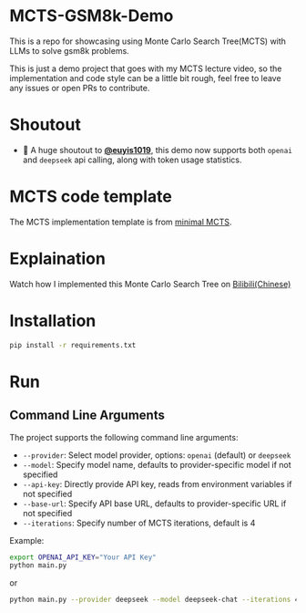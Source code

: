 # MCTS-GSM8k-Demo
This is a repo for showcasing using Monte Carlo Search Tree(MCTS) with LLMs to solve gsm8k problems.

This is just a demo project that goes with my MCTS lecture video, so the implementation and code style can be a little bit rough, feel free to leave any issues or open PRs to contribute.

# Shoutout

* :partying_face: A huge shoutout to [**@euyis1019**](https://github.com/euyis1019), this demo now supports both `openai` and `deepseek` api calling, along with token usage statistics.

# MCTS code template

The MCTS implementation template is from [minimal MCTS](https://gist.github.com/qpwo/c538c6f73727e254fdc7fab81024f6e1).

# Explaination

Watch how I implemented this Monte Carlo Search Tree on [Bilibili(Chinese)](https://www.bilibili.com/video/BV1BArPYQE8x/?share_source=copy_web&vd_source=9b4d25b8767b0ea1804ade3ffd3cf9dc)

# Installation
```bash
pip install -r requirements.txt
```

# Run



## Command Line Arguments
The project supports the following command line arguments:
- `--provider`: Select model provider, options: `openai` (default) or `deepseek`
- `--model`: Specify model name, defaults to provider-specific model if not specified
- `--api-key`: Directly provide API key, reads from environment variables if not specified
- `--base-url`: Specify API base URL, defaults to provider-specific URL if not specified
- `--iterations`: Specify number of MCTS iterations, default is 4

Example:
```bash
export OPENAI_API_KEY="Your API Key"
python main.py
```
or
```bash
python main.py --provider deepseek --model deepseek-chat --iterations 4 --api-key "Your DeepSeek API Key"
```
